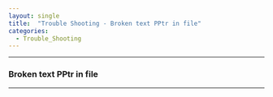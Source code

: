 ```yaml
---
layout: single
title:  "Trouble Shooting - Broken text PPtr in file"
categories:
  - Trouble_Shooting
---
```


---

### Broken text PPtr in file
---

![]()